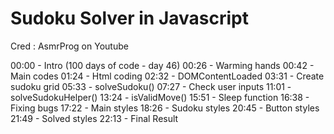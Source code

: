 # Sudoku Solver in Javascript
 Cred : AsmrProg on Youtube

00:00 - Intro (100 days of code - day 46)
00:26 - Warming hands
00:42 - Main codes
01:24 - Html coding
02:32 - DOMContentLoaded
03:31 - Create sudoku grid
05:33 - solveSudoku()
07:27 - Check user inputs
11:01 - solveSudokuHelper()
13:24 - isValidMove()
15:51 - Sleep function
16:38 - Fixing bugs
17:22 - Main styles
18:26 - Sudoku styles
20:45 - Button styles
21:49 - Solved styles
22:13 - Final Result
